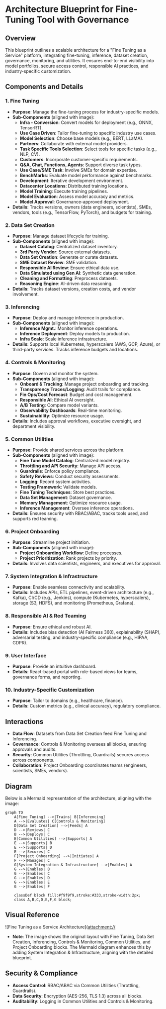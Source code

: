 # Architecture Blueprint for Fine-Tuning Tool with Governance

## Overview
This blueprint outlines a scalable architecture for a "Fine Tuning as a Service" platform, integrating fine-tuning, inference, dataset creation, governance, monitoring, and utilities. It ensures end-to-end visibility into model portfolios, secure access control, responsible AI practices, and industry-specific customization.

## Components and Details

### 1. Fine Tuning
- **Purpose**: Manage the fine-tuning process for industry-specific models.
- **Sub-Components** (aligned with image):
  - **Infra - Conversion**: Convert models for deployment (e.g., ONNX, TensorRT).
  - **Use Case Driven**: Tailor fine-tuning to specific industry use cases.
  - **Model Selection**: Choose base models (e.g., BERT, LLaMA).
  - **Partners**: Collaborate with external model providers.
  - **Task Specific Tools Selection**: Select tools for specific tasks (e.g., NLP, CV).
  - **Customers**: Incorporate customer-specific requirements.
  - **Q&A, Chat, Functions, Agents**: Support diverse task types.
  - **Use Case/SME Task**: Involve SMEs for domain expertise.
  - **BenchMarks**: Evaluate model performance against benchmarks.
  - **Development**: Iterative development environment.
  - **Datacenter Locations**: Distributed training locations.
  - **Model Training**: Execute training pipelines.
  - **Model Evaluation**: Assess model accuracy and metrics.
  - **Model Approval**: Governance-approved deployment.
- **Details**: Tracks versions, owners (data engineers, scientists), SMEs, vendors, tools (e.g., TensorFlow, PyTorch), and budgets for training.

### 2. Data Set Creation
- **Purpose**: Manage dataset lifecycle for training.
- **Sub-Components** (aligned with image):
  - **Dataset Catalog**: Centralized dataset inventory.
  - **3rd Party Vendor**: Source external datasets.
  - **Data Set Creation**: Generate or curate datasets.
  - **SME Dataset Review**: SME validation.
  - **Responsible AI Review**: Ensure ethical data use.
  - **Data Simulated using Gen AI**: Synthetic data generation.
  - **Cleaning and Formatting**: Preprocess datasets.
  - **Reasoning Engine**: AI-driven data reasoning.
- **Details**: Tracks dataset versions, creation costs, and vendor involvement.

### 3. Inferencing
- **Purpose**: Deploy and manage inference in production.
- **Sub-Components** (aligned with image):
  - **Inference Mgmt.**: Monitor inference operations.
  - **Inference Deployment**: Deploy models to production.
  - **Infra Scale**: Scale inference infrastructure.
- **Details**: Supports local Kubernetes, hyperscalers (AWS, GCP, Azure), or third-party services. Tracks inference budgets and locations.

### 4. Controls & Monitoring
- **Purpose**: Govern and monitor the system.
- **Sub-Components** (aligned with image):
  - **Onboard & Tracking**: Manage project onboarding and tracking.
  - **Transparency Traces/Logging**: Audit trails for compliance.
  - **Fin Ops/Cost Forecast**: Budget and cost management.
  - **Responsible AI**: Ethical AI oversight.
  - **A/B Testing**: Compare model variants.
  - **Observability Dashboards**: Real-time monitoring.
  - **Sustainability**: Optimize resource usage.
- **Details**: Includes approval workflows, executive oversight, and department visibility.

### 5. Common Utilities
- **Purpose**: Provide shared services across the platform.
- **Sub-Components** (aligned with image):
  - **Fine Tune Model Catalog**: Centralized model registry.
  - **Throttling and API Security**: Manage API access.
  - **Guardrails**: Enforce policy compliance.
  - **Safety Reviews**: Conduct security assessments.
  - **Logging**: Record system activities.
  - **Testing Framework**: Validate models.
  - **Fine Tuning Techniques**: Store best practices.
  - **Data Set Management**: Dataset governance.
  - **Memory Management**: Optimize resource usage.
  - **Inference Management**: Oversee inference operations.
- **Details**: Ensures security with RBAC/ABAC, tracks tools used, and supports red teaming.

### 6. Project Onboarding
- **Purpose**: Streamline project initiation.
- **Sub-Components** (aligned with image):
  - **Project Onboarding Workflow**: Define processes.
  - **Project Prioritization**: Rank projects by priority.
- **Details**: Involves data scientists, engineers, and executives for approval.

### 7. System Integration & Infrastructure
- **Purpose**: Enable seamless connectivity and scalability.
- **Details**: Includes APIs, ETL pipelines, event-driven architecture (e.g., Kafka), CI/CD (e.g., Jenkins), compute (Kubernetes, hyperscalers), storage (S3, HDFS), and monitoring (Prometheus, Grafana).

### 8. Responsible AI & Red Teaming
- **Purpose**: Ensure ethical and robust AI.
- **Details**: Includes bias detection (AI Fairness 360), explainability (SHAP), adversarial testing, and industry-specific compliance (e.g., HIPAA, GDPR).

### 9. User Interface
- **Purpose**: Provide an intuitive dashboard.
- **Details**: React-based portal with role-based views for teams, governance forms, and reporting.

### 10. Industry-Specific Customization
- **Purpose**: Tailor to domains (e.g., healthcare, finance).
- **Details**: Custom metrics (e.g., clinical accuracy), regulatory compliance.

## Interactions
- **Data Flow**: Datasets from Data Set Creation feed Fine Tuning and Inferencing.
- **Governance**: Controls & Monitoring oversees all blocks, ensuring approvals and audits.
- **Security**: Common Utilities (Throttling, Guardrails) secures access across components.
- **Collaboration**: Project Onboarding coordinates teams (engineers, scientists, SMEs, vendors).

## Diagram
Below is a Mermaid representation of the architecture, aligning with the image:

```mermaid
graph TD
    A[Fine Tuning] -->|Trains| B[Inferencing]
    A -->|Evaluates| C[Controls & Monitoring]
    D[Data Set Creation] -->|Feeds| A
    D -->|Reviews| C
    B -->|Deploys| C
    E[Common Utilities] -->|Supports| A
    E -->|Supports| B
    E -->|Supports| D
    E -->|Secures| C
    F[Project Onboarding] -->|Initiates| A
    F -->|Manages| C
    G[System Integration & Infrastructure] -->|Enables| A
    G -->|Enables| B
    G -->|Enables| C
    G -->|Enables| D
    G -->|Enables| E
    G -->|Enables| F

    classDef block fill:#f9f9f9,stroke:#333,stroke-width:2px;
    class A,B,C,D,E,F,G block;
```

## Visual Reference
![Fine Tuning as a Service Architecture]([attachment://](https://github.com/balakreshnan/finetuningFY26/edit/main/FineTuningFY26/fine_tuning_as_a_service.png)
- **Note**: The image shows the original layout with Fine Tuning, Data Set Creation, Inferencing, Controls & Monitoring, Common Utilities, and Project Onboarding blocks. The Mermaid diagram enhances this by adding System Integration & Infrastructure, aligning with the detailed blueprint.

## Security & Compliance
- **Access Control**: RBAC/ABAC via Common Utilities (Throttling, Guardrails).
- **Data Security**: Encryption (AES-256, TLS 1.3) across all blocks.
- **Auditability**: Logging in Common Utilities and Controls & Monitoring.
